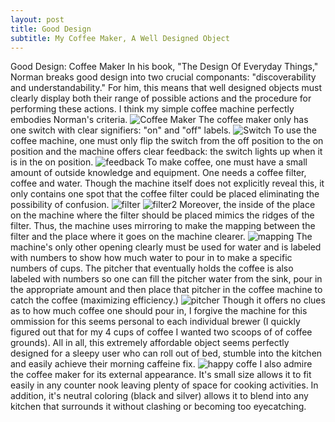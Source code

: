 ```yaml
---
layout: post
title: Good Design
subtitle: My Coffee Maker, A Well Designed Object
---
```


Good Design: Coffee Maker
In his book, "The Design Of Everyday Things," Norman breaks good design into two crucial componants: "discoverability and understandability." For him, this means that well designed objects must clearly display both their range of possible actions and the procedure for performing these actions. I think my simple coffee machine perfectly embodies Norman's criteria. 
![Coffee Maker](/img/coffeefull.png)
The coffee maker only has one switch with clear signifiers: "on" and "off" labels. 
![Switch](IMG_0834.jpg)
To use the coffee machine, one must only flip the switch from the off position to the on position and the machine offers clear feedback: the switch lights up when it is in the on position. 
![feedback](IMG_0835.jpg)
To make coffee, one must have a small amount of outside knowledge and equipment. One needs a coffee filter, coffee and water. Though the machine itself does not explicitly reveal this, it only contains one spot that the coffee filter could be placed eliminating the possibility of confusion. 
![filter](IMG_0829.jpg)
![filter2](IMG_0830.jpg)
Moreover, the inside of the place on the machine where the filter should be placed mimics the ridges of the filter. Thus, the machine uses mirroring to make the mapping between the filter and the place where it goes on the machine clearer. 
![mapping](IMG_0831.jpg)
The machine's only other opening clearly must be used for water and is labeled with numbers to show how much water to pour in to make a specific numbers of cups. The pitcher that eventually holds the coffee is also labeled with numbers so one can fill the pitcher water from the sink, pour in the appropriate amount and then place that pitcher in the coffee machine to catch the coffee (maximizing efficiency.) 
![pitcher](IMG_0832.jpg)
Though it offers no clues as to how much coffee one should pour in, I forgive the machine for this ommission for this seems personal to each individual brewer (I quickly figured out that for my 4 cups of coffee I wanted two scoops of of coffee grounds). All in all, this extremely affordable object seems perfectly designed for a sleepy user who can roll out of bed, stumble into the kitchen and easily achieve their morning caffeine fix. 
![happy coffe](IMG_0716.jpg)
I also admire the coffee maker for its external appearance. It's small size allows it to fit easily in any counter nook leaving plenty of space for cooking activities. In addition, it's neutral coloring (black and silver) allows it to blend into any kitchen that surrounds it without clashing or becoming too eyecatching.
